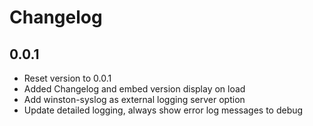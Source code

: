 # Changelog

## 0.0.1
- Reset version to 0.0.1
- Added Changelog and embed version display on load
- Add winston-syslog as external logging server option
- Update detailed logging, always show error log messages to debug